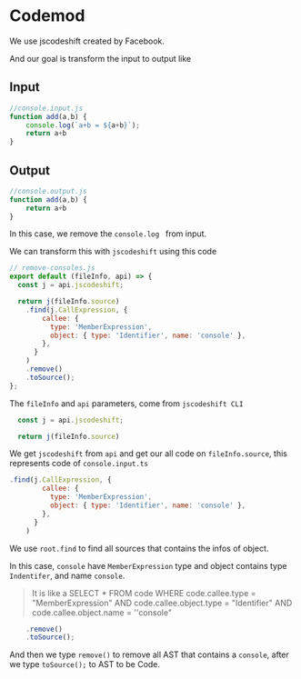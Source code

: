 # Codemod

We use jscodeshift created by Facebook.

And our goal is transform the input to output like

## Input

````js
//console.input.js
function add(a,b) {
	console.log(`a+b = ${a+b}`);
	return a+b
}
````

## Output

````js
//console.output.js
function add(a,b) {
	return a+b
}
````

In this case, we remove the `console.log ` from input.

We can transform this with `jscodeshift` using this code

````js
// remove-consoles.js
export default (fileInfo, api) => {
  const j = api.jscodeshift;

  return j(fileInfo.source)
    .find(j.CallExpression, {
        callee: {
          type: 'MemberExpression',
          object: { type: 'Identifier', name: 'console' },
        },
      }
    )
    .remove()
    .toSource();
};
````

The `fileInfo` and `api` parameters, come from `jscodeshift CLI`

````js
  const j = api.jscodeshift;

  return j(fileInfo.source)
````

We get `jscodeshift` from `api` and get our all code on `fileInfo.source`, this represents code of `console.input.ts`

````js
.find(j.CallExpression, {
        callee: {
          type: 'MemberExpression',
          object: { type: 'Identifier', name: 'console' },
        },
      }
    )
````

We use `root.find` to find all sources that contains the infos of object.

In this case, `console` have `MemberExpression` type and object contains type `Indentifer`, and name `console`.

 > 
 > It is like a SELECT * FROM code WHERE code.callee.type = "MemberExpression" AND code.callee.object.type = "Identifier" AND code.callee.object.name = ''console"

````js
    .remove()
    .toSource();
````

And then we type `remove()` to remove all AST that contains a `console`, after we type `toSource();` to AST to be Code.
